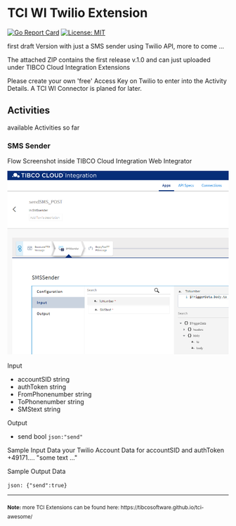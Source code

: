 # TCI WI Twilio Extension
[![Go Report Card](https://goreportcard.com/badge/github.com/JGrotex/tci-wi-twilio-extension)](https://goreportcard.com/report/github.com/JGrotex/tci-wi-twilio-extension) [![License: MIT](https://img.shields.io/badge/License-MIT-yellow.svg)](https://opensource.org/licenses/MIT)

first draft Version with just a SMS sender using Twilio API, more to come ...

The attached ZIP contains the first release v.1.0 and can just uploaded under TIBCO Cloud Integration Extensions

Please create your own 'free' Access Key on Twilio to enter into the Activity Details.
A TCI WI Connector is planed for later. 

## Activities
available Activities so far
### SMS Sender
Flow Screenshot inside TIBCO Cloud Integration Web Integrator

![Twilio SMS image](screenshots/twilio-SMS-in-TCI-WebIntegrator.png?raw=true "TCI WI Twilio SMS Screenshot")

Input
- accountSID            string
- authToken             string
- FromPhonenumber       string
- ToPhonenumber         string
- SMStext               string

Output
- send               bool   `json:"send"`
  
Sample Input Data
your Twilio Account Data for accountSID and authToken
+49171.... 
"some text ..."

Sample Output Data

``json:
{"send":true}
``

<hr>
<sub><b>Note:</b> more TCI Extensions can be found here: https://tibcosoftware.github.io/tci-awesome/ </sub>
